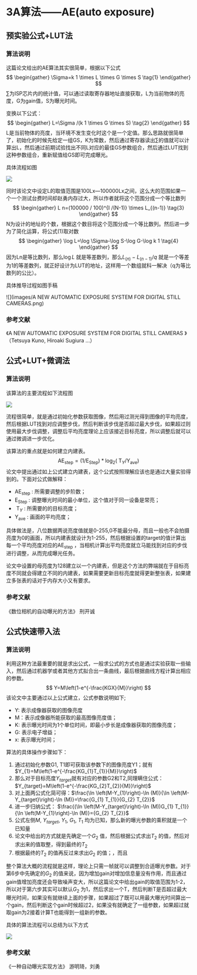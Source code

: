 # 3A算法——AE(auto exposure)

## 预实验公式+LUT法

### 算法说明

这篇论文给出的AE算法其实很简单，根据以下公式
$$
\begin{gather}
\Sigma=k 1 \times L \times G \times S \tag{1}
\end{gather}
$$
∑为ISP芯片内的统计值，可以通过读取寄存器地址直接获取，L为当前物体的亮度，G为gain值，S为曝光时间。

变换以下公式：
$$
\begin{gather}
L=\Sigma /(k 1 \times G \times S) \tag{2}
\end{gather}
$$
L是当前物体的亮度，当环境不发生变化时这个是一个定值。那么思路就很简单了，初始化的时候先给定一组GS，K为常数，然后通过寄存器读出∑的值就可以计算出L，然后通过前期试验找出不同L对应的最佳GS参数组合，然后通过LUT找到这种参数组合，重新赋值给GS即可完成曝光。

具体流程如图

![](images/1.png)

同时该论文中设定L的取值范围是100Lx—100000Lx之间，这么大的范围如果一个一个测试台费时间却赵勇内存过大，所以作者就将这个范围分成一个等比数列
$$
\begin{gather}
L n=(100000 / 100)^{I /(N-1)} \times L_{(n-1)} \tag{3}
\end{gather}
$$
N为设计的地址的个数，根据这个数目将这个范围分成一个等比数列。然后进一步为了简化运算，将公式(1)取对数
$$
\begin{gather}
\log L=\log \Sigma-\log S-\log G-\log k 1 \tag{4}
\end{gather}
$$
因为Ln是等比数列，那么$\log L$ 就是等差数列，那么${L_{(n)} - L_{(n-1)}} / q$ 就是一个等差为1的等差数列，就正好设计为LUT的地址，这样用一个数组就科一解决（q为等比数列的公比）。

具体推导过程如图手稿

![](images/A NEW AUTOMATIC EXPOSURE SYSTEM FOR DIGITAL STILL CAMERAS.png)

### 参考文献 

《A NEW AUTOMATIC EXPOSURE SYSTEM FOR DIGITAL STILL CAMERAS 》（Tetsuya Kuno, Hiroaki Sugiura ...）



## 公式+LUT+微调法

### 算法说明

该算法的主要流程如下流程图

![](images\2.png)

流程很简单，就是通过初始化参数获取图像，然后用过测光得到图像的平均亮度，然后根据LUT找到对应调整步伐，然后判断该步伐是否超过最大步伐，如果超过则使用最大步伐调整，调整后平均亮度理论上应该接近目标亮度，所以调整后就可以通过微调进一步优化。

该算法的重点就是如何建立内建表。
$$
\mathrm{AE}_{\mathrm{step}}=\left(1 / \mathrm{E}_{\mathrm{Step}}\right) * \log _{2}\left(\mathrm{~T}_{Y} / \mathrm{Y}_{\mathrm{ave}}\right)
$$
论文中提出通过如上公式建立内建表，这个公式按照理解应该也是通过大量实验得到的。下面对公式做解释：

- $\mathrm{AE}_{\mathrm{step}}$ : 所需要调整的步阶数；
- $\mathrm{E}_{\mathrm{Step}}$ : 调整曝光时间的最小单位，这个值对于同一设备是常亮；
- $\mathrm{~T}_{Y}$ : 所需要的的目标亮度；
- $\mathrm{Y}_{\mathrm{ave}}$ : 画面的平均亮度；

具体做法是，八位数据两说亮度值就是0-255,0不能最分母，而且一般也不会拍摄亮度为0的画面，所以内建表就设计为1-255，然后根据设置的target的值计算出每一个平均亮度对应的$\mathrm{AE}_{\mathrm{step}}$ ，当相机计算出平均亮度就立马能找到对应的步伐进行调整，从而完成曝光任务。

论文中设置的母亮度为128建立以一个内建表，但是这个方法的弊端就在于目标亮度不同就会得建立不同的内建表，如果需要更新目标亮度就得更新整张表，如果建立多张表的话对于内存大小又有要求。

### 参考文献

《数位相机的自动曝光的方法》 刑开诚

## 公式快速带入法

### 算法说明

利用这种方法最重要的就是求出公式，一般求公式的方式也是通过实验获取一些输入，然后通过机器学或者其他方式拟合出一条曲线，最后根据曲线方程计算出相应的参数。
$$
Y=M\left(1-e^{-\frac{KGX}{M}}\right)
$$
该论文中主要通过以上公式建立，公式参数说明如下;

- Y: 表示成像器获取的图像亮度
- M：表示成像器所能获取的最高图像亮度值；
- K: 表示曝光时间为1个单位时间，即最小步长是成像器获取的图像亮度；
- G: 表示电子增益；
- x: 表示曝光时间；

算法的具体操作步骤如下：

1. 通过初始化参数G1, T1即可获取该参数下的图像亮度Y1；就有$Y_{1}=M\left(1-e^{-\frac{KG_{1}T_{1}}{M}}\right)$
2. 那么对于目标亮度$Y_{target}$就有对应的参数G2和T2,同理瞒住公式：$Y_{target}=M\left(1-e^{-\frac{KG_{2}T_{2}}{M}}\right)$
3. 对上面两公式化简可得：$\frac{\ln \left(M-Y_{1}\right)-\ln (M)}{\ln \left(M-Y_{target}\right)-\ln (M)}=\frac{G_{1} T_{1}}{G_{2} T_{2}}$
4. 进一步归纳公式： $\frac{(\ln \left(M-Y_{target}\right)-\ln (M))G_{1} T_{1}}{\ln \left(M-Y_{1}\right)-\ln (M)}={G_{2} T_{2}}$
5. 公式左侧$M$, $Y_{target}$, $Y_{1}$, $G_{1}$, $T_{1}$ 均为已知，那么新的曝光参数的乘积就是一个已知量
6. 论文中给出的方式就是先确定一个$G_{2}$ 值，然后根据公式求出$T_{2}$ 的值，然后对求出来的值取整，得到最终的$T_{2}$
7. 根据最终的$T_{2}$ 的值再反过来求出$G_{2}$ 的值；，而且

整个算法大概的流程就是这样，理论上只需一帧就可以调整到合适曝光参数。对于第6步中先确定的$G_{2}$ 的值来说，因为增加gain对增加信息量没有作用，而且通过gain值增加亮度还会导致噪声变大，所以这篇论文中给出gain的取值范围为1-2，所以对于第六步其实可以默认$G_{2}$ 为1，然后求出一个T，然后判断T是否超过最大曝光时间，如果没有就继续上面的步骤，如果超过了既可以用最大曝光时间算出一个gain，然后判断这个gain时候超过2，如果没有就确定了一组参数，如果超过就取gain为2接着计算T也能得到一组新的参数。

具体的算法流程可以总结为以下方式

![](images\中星微曝光算法.png)

### 参考文献

《一种自动曝光实现方法》 游明琦，刘勇





























